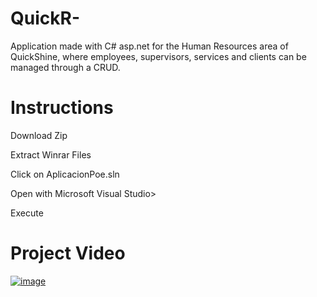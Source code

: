 # QuickR-
Application made with C# asp.net for the Human Resources area of ​​QuickShine, where employees, supervisors, services and clients can be managed through a CRUD.
<h1>Instructions</h1>

<p>Download Zip</p>
<p>Extract Winrar Files</p>
<p>Click on AplicacionPoe.sln</p>
<p>Open with Microsoft Visual Studio>
<p>Execute</p>

<h1>Project Video</h1>
<a href="https://youtu.be/XCefCl-6lTw"><img src="https://i.ibb.co/WK1bXzM/image.jpg" alt="image" border="0"></a>
